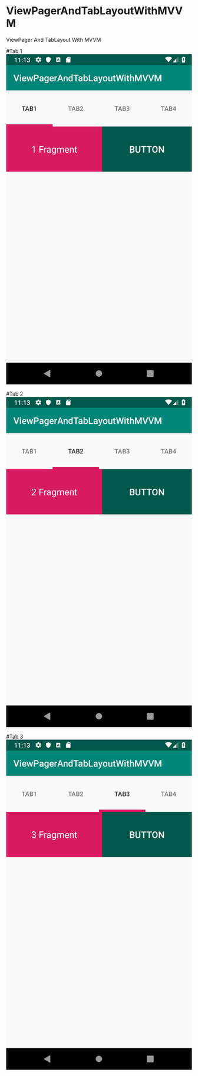 # ViewPagerAndTabLayoutWithMVVM
ViewPager And TabLayout With MVVM 


#Tab 1
![tab1](./image/tab1.png)

#Tab 2
![tab2](./image/tab2.png)

#Tab 3
![tab3](./image/tab3.png)
